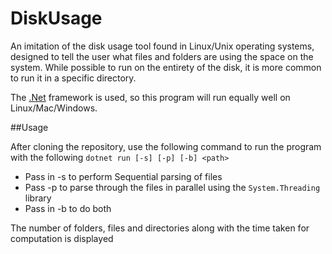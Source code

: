 # DiskUsage

An imitation of the disk usage tool found in Linux/Unix operating systems, designed to tell the user what files and folders are using the space on the system. 
While possible to run on the entirety of the disk, it is more common to run it in a specific directory. 

The [.Net]() framework is used, so this program will run equally well on Linux/Mac/Windows. 

##Usage 

After cloning the repository, use the following command to run the program with the following 
`dotnet run [-s] [-p] [-b] <path>`

 - Pass in -s to perform Sequential parsing of files 
 - Pass -p to parse through the files in parallel using the `System.Threading` library 
 - Pass in -b to do both 
 
The number of folders, files and directories along with the time taken for computation is displayed 
